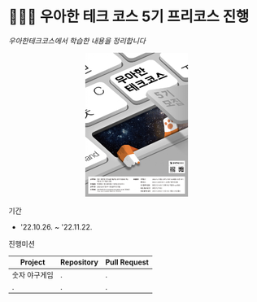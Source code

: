 # 👨🏻‍💻 우아한 테크 코스 5기 프리코스 진행

_우아한테크코스에서 학습한 내용을 정리합니다_

<p align="center">
    <img src="./1.png" alt="우아한테크코스 포스터" width="40%" />
</p>


기간

- '22.10.26. ~ '22.11.22.

진행미션

|Project|Repository|Pull Request|
|------|---|---|
|숫자 야구게임|.|.|
|.|.|.|
